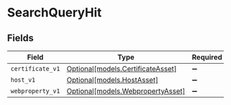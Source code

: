 # SearchQueryHit


## Fields

| Field                                                              | Type                                                               | Required                                                           | Description                                                        |
| ------------------------------------------------------------------ | ------------------------------------------------------------------ | ------------------------------------------------------------------ | ------------------------------------------------------------------ |
| `certificate_v1`                                                   | [Optional[models.CertificateAsset]](../models/certificateasset.md) | :heavy_minus_sign:                                                 | N/A                                                                |
| `host_v1`                                                          | [Optional[models.HostAsset]](../models/hostasset.md)               | :heavy_minus_sign:                                                 | N/A                                                                |
| `webproperty_v1`                                                   | [Optional[models.WebpropertyAsset]](../models/webpropertyasset.md) | :heavy_minus_sign:                                                 | N/A                                                                |